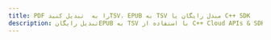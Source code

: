 ---title: PDF را به  تبدیل کنیدTSV، EPUB به TSV مبدل رایگان یا C++ SDKdescription: تبدیل رایگانEPUB به TSV با استفاده از C++ Cloud APIs & SDK همچنین اسناد PDF را در Cloud ایجاد، ویرایش و رندر کنید.---